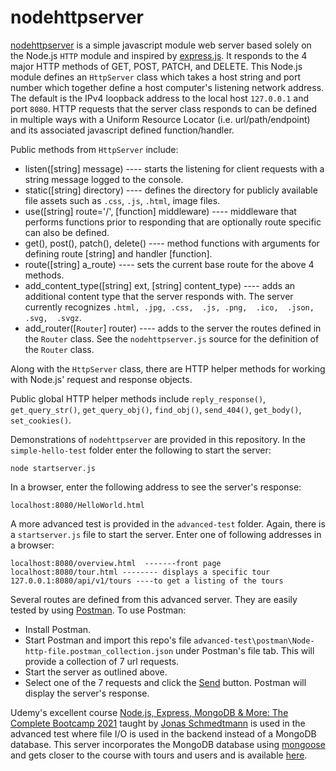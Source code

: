 # nodehttpserver
[nodehttpserver](https://github.com/deandevl/NodeHttpServer) is a simple javascript module web server based solely on the Node.js `HTTP` module and inspired by [express.js](https://expressjs.com/).  It responds to the 4 major HTTP methods of GET, POST, PATCH, and DELETE.  This Node.js module defines an `HttpServer` class which takes a host string and port number which together define a host computer's listening network address.  The default is the IPv4 loopback address to the local host `127.0.0.1` and port `8080`.  HTTP requests that the server class responds to can be defined in multiple ways with a Uniform Resource Locator (i.e. url/path/endpoint) and its associated javascript defined function/handler. 

Public methods from `HttpServer` include:

- listen([string] message)	----	starts the listening for client requests with a string message logged to the console.
- static([string] directory)	----  defines the directory for publicly available file assets such as `.css`, `.js`, `.html`, image files.
- use([string] route='/', [function] middleware)	----  middleware that performs functions prior to responding that are optionally route specific can also be defined.
- get(), post(), patch(), delete()  ---- method functions with arguments for defining route [string] and handler [function].
- route([string] a_route)  ----  sets the current base route for the above 4 methods.
- add_content_type([string] ext, [string] content_type)  ---- adds an additional content type that the server responds with.  The server currently recognizes `.html, .jpg, .css,  .js, .png,  .ico,  .json,  .svg,  .svgz`.
- add_router([`Router`] router) ---- adds to the server the routes defined in the `Router` class.  See the `nodehttpserver.js` source for the definition of the `Router` class.

Along with the `HttpServer` class, there are HTTP helper methods for working with Node.js' request and response objects. 

Public global HTTP helper methods include `reply_response()`, `get_query_str()`, `get_query_obj()`, `find_obj()`, `send_404()`, `get_body()`, `set_cookies()`.

Demonstrations of `nodehttpserver` are provided in this repository. In the `simple-hello-test` folder enter the following to start the server:

```
node startserver.js
```

In a browser, enter the following address to see the server's response:

```
localhost:8080/HelloWorld.html
```

A more advanced test is provided in the `advanced-test` folder.  Again, there is a `startserver.js` file to start the server.  Enter one of following addresses in a browser:

```
localhost:8080/overview.html  -------front page
localhost:8080/tour.html -------- displays a specific tour
127.0.0.1:8080/api/v1/tours ----to get a listing of the tours
```

Several routes are defined from this advanced server. They are easily tested by using [Postman](https://www.postman.com/).  To use Postman:

- Install Postman.
- Start Postman and import this repo's file `advanced-test\postman\Node-http-file.postman_collection.json` under Postman's file tab.  This will provide a collection of 7 url requests.
- Start the server as outlined above.
- Select one of the 7 requests and click the <u>Send</u> button.  Postman will display the server's response.

 Udemy's excellent course [Node.js, Express, MongoDB & More: The Complete Bootcamp 2021](https://www.udemy.com/course/nodejs-express-mongodb-bootcamp/) taught by [Jonas Schmedtmann](https://www.udemy.com/user/jonasschmedtmann/) is used in the advanced test where file I/O is used in the backend instead of a MongoDB database.  This server incorporates the MongoDB database using [mongoose](https://mongoosejs.com/) and gets closer to the course with tours and users and is available [here](https://github.com/deandevl/node_http_server_mongodb).
